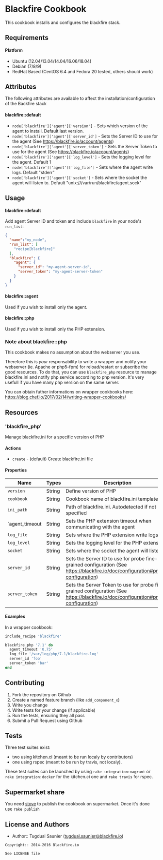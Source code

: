 Blackfire Cookbook
===========================

This cookbook installs and configures the blackfire stack.

Requirements
------------

#### Platform
* Ubuntu (12.04/13.04/14.04/16.06/18.04)
* Debian (7/8/9)
* RedHat Based (CentOS 6.4 and Fedora 20 tested, others should work)

Attributes
----------

The following attributes are available to affect the installation/configuration of the Backfire stack

#### blackfire::default

* `node['blackfire']['agent']['version']` - Sets which version of the agent to install. Default last version.
* `node['blackfire']['agent']['server_id']` - Sets the Server ID to use for the agent (See https://blackfire.io/account/agents)
* `node['blackfire']['agent']['server_token']` - Sets the Server Token to use for the agent (See https://blackfire.io/account/agents)
* `node['blackfire']['agent']['log_level']` - Sets the logging level for the agent. Default 1
* `node['blackfire']['agent']['log_file']` - Sets where the agent write logs. Default "stderr"
* `node['blackfire']['agent']['socket']` - Sets where the socket the agent will listen to. Default "unix:///var/run/blackfire/agent.sock"

Usage
-----
#### blackfire::default
Add agent Server ID and token and include `blackfire` in your node's `run_list`:

```json
{
  "name":"my_node",
  "run_list": [
    "recipe[blackfire]"
  ],
  "blackfire": {
    "agent": {
      "server_id": "my-agent-server-id",
      "server_token": "my-agent-server-token"
    }
  }
}
```

#### blackfire::agent

Used if you wish to install only the agent.

#### blackfire::php

Used if you wish to install only the PHP extension.

### Note about blackfire::php

This cookbook makes no assumption about the webserver you use.

Therefore this is *your* responsability to write a wrapper and notify your
webserver (ie. Apache or php5-fpm) for reload/restart or subscribe the good
resources.
To do that, you can use `blackfire_php` resource to manage blackfire.ini and notify php service according to php version. It's very usefull if you have many php version on the same server.

You can obtain futher informations on wrapper cookbooks here:
https://blog.chef.io/2017/02/14/writing-wrapper-cookbooks/

Resources
---------

### 'blackfire_php'

Manage blackfire.ini for a specific version of PHP

#### Actions

- `create` - (default) Create blackfire.ini file 

#### Properties

Name           | Types  | Description                                                                                                                        | Default         
-------------- | ------ | ---------------------------------------------------------------------------------------------------------------------------------- | ----------------
`version`      | String | Define version of PHP                                                                                                              | <resource_name> 
`cookbook`     | String | Cookbook name of blackfire.ini template                                                                                            | 'blackfire'     
`ini_path`     | String | Path of blackfire.ini. Autodetected if not specified                                                                               | ''  
`agent_timeout | String | Sets the PHP extension timeout when communicating with the agent                                                                   | '0.25'
`log_file`     | String | Sets where the PHP extension write logs                                                                                            |
`log_level`    | String | Sets the logging level for the PHP extension                                                                                       |
`socket`       | String | Sets where the socket the agent will listen to                                                                                     | 'unix:///var/run/blackfire/agent.sock'
`server_id`    | String | Sets the Server ID to use for probe fine-grained configuration (See https://blackfire.io/doc/configuration#probe-configuration)    |
`server_token` | String | Sets the Server Token to use for probe fine-grained configuration (See https://blackfire.io/doc/configuration#probe-configuration) |

#### Examples

In a wrapper cookbook:
```ruby
include_recipe 'blackfire'

blackfire_php '7.1' do
  agent_timeout '0.75'
  log_file '/var/log/php/7.1/blackfire.log'
  server_id 'foo'
  server_token 'bar'
end
```

Contributing
------------

1. Fork the repository on Github
2. Create a named feature branch (like `add_component_x`)
3. Write you change
4. Write tests for your change (if applicable)
5. Run the tests, ensuring they all pass
6. Submit a Pull Request using Github

Tests
-----

Three test suites exist:

- two using kitchen.ci (meant to be run localy by contributors)
- one using rspec (meant to be run by travis, not localy).

These test suites can be launched by using `rake integration:vagrant` or
`rake integration:docker` for the kitchen.ci one and `rake travis` for rspec.

Supermarket share
-----------------

You need [stove](http://sethvargo.github.io/stove/) to publish the cookbook on
supermarket. Once it's done use `rake publish`

License and Authors
-------------------
- Author:: Tugdual Saunier (<tugdual.saunier@blackfire.io>)

```text
Copyright:: 2014-2016 Blackfire.io

See LICENSE file
```

